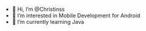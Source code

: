 - 👋 Hi, I’m @Christinss
- 👀 I’m interested in Mobile Development for Android
- 🌱 I’m currently learning Java

<!---
Christinss/Christinss is a ✨ special ✨ repository because its `README.md` (this file) appears on your GitHub profile.
You can click the Preview link to take a look at your changes.
--->
